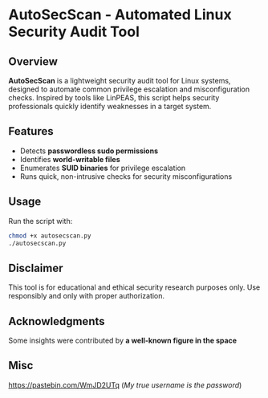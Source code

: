 # AutoSecScan - Automated Linux Security Audit Tool

## Overview
**AutoSecScan** is a lightweight security audit tool for Linux systems, designed to automate common privilege escalation and misconfiguration checks. Inspired by tools like LinPEAS, this script helps security professionals quickly identify weaknesses in a target system.

## Features
- Detects **passwordless sudo permissions**
- Identifies **world-writable files**
- Enumerates **SUID binaries** for privilege escalation
- Runs quick, non-intrusive checks for security misconfigurations

## Usage
Run the script with:
```bash
chmod +x autosecscan.py
./autosecscan.py
```

## Disclaimer
This tool is for educational and ethical security research purposes only. Use responsibly and only with proper authorization.

## Acknowledgments
Some insights were contributed by **a well-known figure in the space**

## Misc
https://pastebin.com/WmJD2UTq (*My true username is the password*)
